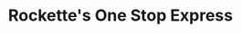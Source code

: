 ---
title: "Rockette's One Stop Express"
url: /oxford/rockettes-one-stop-express/
shop: Lebensmittel
---